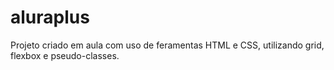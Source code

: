 # aluraplus
Projeto criado em aula com uso de feramentas HTML e CSS, utilizando grid, flexbox e pseudo-classes.
